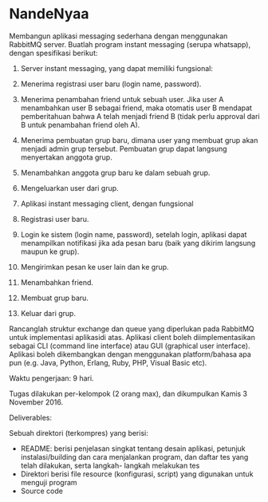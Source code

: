 # NandeNyaa
Membangun aplikasi messaging sederhana dengan menggunakan RabbitMQ server. Buatlah program instant messaging (serupa whatsapp), dengan spesifikasi berikut:

1. Server instant messaging, yang dapat memiliki fungsional:
  1. Menerima registrasi user baru (login name, password).
  2. Menerima penambahan friend untuk sebuah user. Jika user A menambahkan user B sebagai friend, maka otomatis user B mendapat pemberitahuan bahwa A telah menjadi friend B (tidak perlu approval dari B untuk penambahan friend oleh A).
  3. Menerima pembuatan grup baru, dimana user yang membuat grup akan menjadi admin grup tersebut. Pembuatan grup dapat langsung menyertakan anggota grup.
  4. Menambahkan anggota grup baru ke dalam sebuah grup.
  5. Mengeluarkan user dari grup.
  
2. Aplikasi instant messaging client, dengan fungsional
  1. Registrasi user baru.
  2. Login ke sistem (login name, password), setelah login, aplikasi dapat menampilkan notifikasi jika ada pesan baru (baik yang dikirim langsung maupun ke grup).
  3. Mengirimkan pesan ke user lain dan ke grup.
  4. Menambahkan friend.
  5. Membuat grup baru.
  6. Keluar dari grup.

Rancanglah struktur exchange dan queue yang diperlukan pada RabbitMQ untuk implementasi aplikasidi atas. Aplikasi client boleh diimplementasikan sebagai CLI (command line interface) atau GUI (graphical user interface). Aplikasi boleh dikembangkan dengan menggunakan platform/bahasa apa pun (e.g. Java, Python, Erlang, Ruby, PHP, Visual Basic etc).

Waktu pengerjaan: 9 hari.

Tugas dilakukan per-kelompok (2 orang max), dan dikumpulkan Kamis 3 November 2016.

Deliverables:

Sebuah direktori (terkompres) yang berisi:
* README: berisi penjelasan singkat tentang desain aplikasi, petunjuk instalasi/building dan cara menjalankan program, dan daftar tes yang telah dilakukan, serta langkah- langkah melakukan tes
* Direktori berisi file resource (konfigurasi, script) yang digunakan untuk menguji program
* Source code
